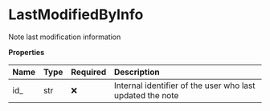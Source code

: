 # LastModifiedByInfo

Note last modification information

**Properties**

| Name | Type | Required | Description                                               |
| :--- | :--- | :------- | :-------------------------------------------------------- |
| id\_ | str  | ❌       | Internal identifier of the user who last updated the note |

<!-- This file was generated by liblab | https://liblab.com/ -->
